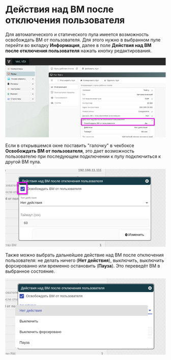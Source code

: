 # Действия над ВМ после отключения пользователя

Для автоматического и статического пула имеется возможность освобождать ВМ от пользователя.
Для этого нужно в выбранном пуле перейти во вкладку **Информация**, далее в поле **Действия над ВМ после отключения пользователя** нажать кнопку редактирования.

![image](../../_assets/vdi/pool/free_VM.png)


Если в открывшемся окне поставить "галочку" в чекбоксе **Освобождать ВМ от пользователя**, это дает возможность пользователю при последующем подключении к пулу подключиться к другой ВМ пула.

![image](../../_assets/vdi/pool/free_VM_chek.png)

Также можно выбрать дальнейшее действие над ВМ после отключения пользователя: не делать ничего (**Нет действия**), выключить, выключить форсированно или временно остановить (**Пауза**). Это переведёт ВМ в выбранное состояние.

![image](../../_assets/vdi/pool/activity_VM.png)
